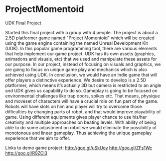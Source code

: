 ﻿ProjectMomentoid
================

UDK Final Project


Started this final project with a group with 4 people. The project is about a 2.5D platformer game named "Project Momentoid" which will be created using the game engine containing the named Unreal Development Kit (UDK). In this popular game programming tool, there are various elements that help implement our game project. UDK has its own assets (graphics, animations and visuals, etc) that we used and manipulate these assets for our purpose. In our project, instead of focusing on visuals and graphics, we are going to focus on unique game play and mechanics which is also achieved using UDK. In conclusion, we would have an Indie game that will offer players a distinctive experience.
We desire to develop is a 2.5D platformer, which means it’s actually 3D but camera is restricted to an angle and UDK gives us capability to do so. Gameplay is going to be focused on environmental challenges like trap doors, spikes etc. That means, physique and moveset of characters will have a crucial role on fun part of the game. Robots will have slots on him and player will try to overcome those difficulties by changing parts of robot, and that would improve playability of game. Using different equipments gives player chance to use his/her creativity and multiple approaches on beating levels. With ability of being able to do some adjustment on robot we would eliminate the possibility of monotonous and linear gameplay. Thus achieving the unique gameplay experience that we aim to offer.

Links to demo game project: http://goo.gl/uSkUoy    http://goo.gl/ZFs1Wc   http://goo.gl/R9ZCl3

